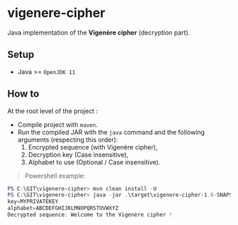 # vigenere-cipher

Java implementation of the **Vigenère cipher** (decryption part).

## Setup

* Java >= `OpenJDK 11`

## How to

At the root level of the project :
* Compile project with `maven`.
* Run the compiled JAR with the `java` command and the following arguments (respecting this order):
  1. Encrypted sequence (with Vigenère cipher),
  2. Decryption key (Case insensitive),
  3. Alphabet to use (Optional / Case insensitive).

> Powershell example:
```powershell
PS C:\GIT\vigenere-cipher> mvn clean install -U
PS C:\GIT\vigenere-cipher> java -jar .\target\vigenere-cipher-1.0-SNAPSHOT.jar "Icatwhe ms dlc Hgvvvème vmzlcd !" MyPrivateKey
key=MYPRIVATEKEY
alphabet=ABCDEFGHIJKLMNOPQRSTUVWXYZ
Decrypted sequence: Welcome to the Vigenère cipher !
```
